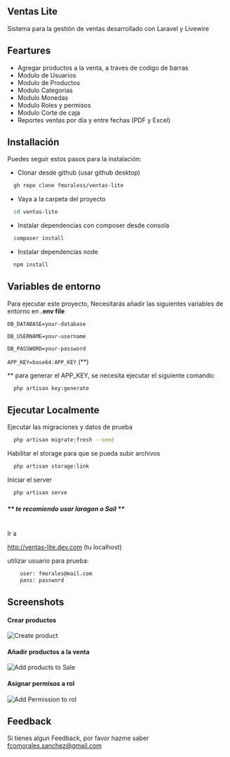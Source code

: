 
## Ventas Lite

Sistema para la gestión de ventas desarrollado con Laravel y Livewire


## Feartures

- Agregar productos a la venta, a traves de codigo de barras
- Modulo de Usuarios
- Modulo de Productos
- Modulo Categorias
- Modulo Monedas
- Modulo Roles y permisos
- Modulo Corte de caja
- Reportes ventas por día y entre fechas (PDF y Excel)


## Installación

Puedes seguir estos pasos para la instalación:

* Clonar desde github (usar github desktop)
```bash
  gh repo clone fmoraless/ventas-lite
```
* Vaya a la carpeta del proyecto
```bash
  cd ventas-lite
```
* Instalar dependencias con composer desde consola
```bash
  composer install
```

* Instalar dependencias node
```bash
  npm install
```

## Variables de entorno

Para ejecutar este proyecto, Necesitarás añadir las siguientes variables de entorno en **.env file**

`DB_DATABASE=your-database`

`DB_USERNAME=your-username`

`DB_PASSWORD=your-password`

`APP_KEY=base64:APP_KEY` (**)

** para generar el APP_KEY, se necesita ejecutar el siguiente comando:

```bash
  php artisan key:generate
```
## Ejecutar Localmente

Ejecutar las migraciones y datos de prueba

```bash
  php artisan migrate:fresh --seed
```
Habilitar el storage para que se pueda subir archivos

```bash
  php artisan storage:link
```

Iniciar el server

```bash
  php artisan serve
```
##### ** te recomiendo usar laragon o Sail **


#
Ir a

http://ventas-lite.dev.com (tu localhost)

utilizar usuario para prueba:
```bash
    user: fmorales@mail.com
    pass: password
```


## Screenshots

#### Crear productos

![Create product](https://drive.google.com/uc?export=view&id=1NdMtgqzL2W56fJQKcc2fSEnVJHbusNtp)

#### Añadir productos a la venta
![Add products to Sale](https://drive.google.com/uc?export=view&id=1aPAIy9fBMW86hGckwr9MWxSvUFRAK1GC)

#### Asignar permisos a rol
![Add Permission to rol](https://drive.google.com/uc?export=view&id=1OPXXcuEWibbn1QGwPW6FrSX3fYx7U588)

## Feedback

Si tienes algun Feedback, por favor hazme saber fcomorales.sanchez@gmail.com

